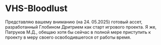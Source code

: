 # VHS-Bloodlust
Представляю вашему вниманию (на 24. 05.2025) готовый ассет, разработанный Глобином Дритрием как старт игрового проекта. Я же, Патруков М.Д., обещаю хотя бы сейчас в полной мере приступить к проекту в меру своего освободившегося от работы время.
